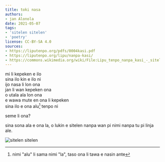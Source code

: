 ```yaml
---
title: toki nasa
authors:
- jan Alonola
date: 2021-05-07
tags:
- 'sitelen sitelen'
- 'poetry'
license: CC-BY-SA 4.0
sources:
- https://liputenpo.org/pdfs/0004kasi.pdf
- https://liputenpo.org/lipu/nanpa-kasi/
- https://commons.wikimedia.org/wiki/File:Lipu_tenpo_nanpa_kasi_-_sitelen_sitelen.png
---
```


mi li kepeken e ilo  
sina ilo kin e ilo ni  
ijo nasa li lon ona  
jan li wan kepeken ona  
o utala ala lon ona  
e wawa mute en ona li kepeken  
sina ilo e ona alu[^1] tenpo ni

seme li ona?

sina sona ala e ona la, o lukin e sitelen nanpa wan pi nimi nanpa tu pi linja ale.

[^1]: nimi "alu" li sama nimi "la", taso ona li tawa e nasin ante

![sitelen sitelen](https://upload.wikimedia.org/wikipedia/commons/a/a3/Lipu_tenpo_nanpa_kasi_-_sitelen_sitelen.png)